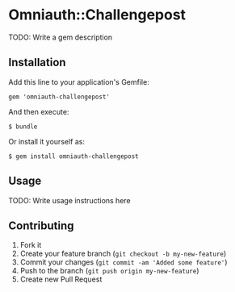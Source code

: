 # Omniauth::Challengepost

TODO: Write a gem description

## Installation

Add this line to your application's Gemfile:

    gem 'omniauth-challengepost'

And then execute:

    $ bundle

Or install it yourself as:

    $ gem install omniauth-challengepost

## Usage

TODO: Write usage instructions here

## Contributing

1. Fork it
2. Create your feature branch (`git checkout -b my-new-feature`)
3. Commit your changes (`git commit -am 'Added some feature'`)
4. Push to the branch (`git push origin my-new-feature`)
5. Create new Pull Request
